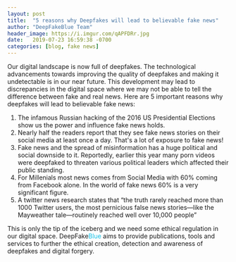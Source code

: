 ```yaml
---
layout: post
title:  "5 reasons why Deepfakes will lead to believable fake news"
author: "DeepFakeBlue Team"
header_image: https://i.imgur.com/qAPFDRr.jpg
date:   2019-07-23 16:59:38 -0700
categories: [blog, fake news]
---
```


Our digital landscape is now full of deepfakes. The technological advancements towards improving the quality of deepfakes and making it undetectable is in our near future. This development may lead to discrepancies in the digital space where we may not be able to tell the difference between fake and real news. Here are 5 important reasons why deepfakes will lead to believable fake news:

1. The infamous Russian hacking of the 2016 US Presidential Elections show us the power and influence fake news holds.
1. Nearly half the readers report that they see fake news stories on their social media at least once a day. That's a lot of exposure to fake news!
1. Fake news and the spread of misinformation has a huge political and social downside to it. Reportedly, earlier this year many porn videos were deepfaked to threaten various political leaders which affected their public standing.
1. For Millenials most news comes from Social Media with 60% coming from Facebook alone. In the world of fake news 60% is a very significant figure.
1. A twitter news research states that “the truth rarely reached more than 1000 Twitter users, the most pernicious false news stories—like the Mayweather tale—routinely reached well over 10,000 people”

This is only the tip of the iceberg and we need some ethical regulation in our digital space. DeepFake<span style="color:#12C0E6">Blue</span> aims to provide publications, tools and services to further the ethical creation, detection and awareness of deepfakes and digital forgery.
